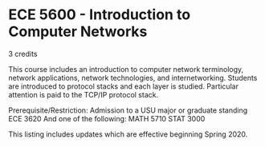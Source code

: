 # ECE 5600 - Introduction to Computer Networks

3 credits

This course includes an introduction to computer network terminology, network applications, network technologies, and internetworking. Students are introduced to protocol stacks and each layer is studied. Particular attention is paid to the TCP/IP protocol stack.

 

Prerequisite/Restriction:
Admission to a USU major or graduate standing
ECE 3620 
And one of the following:
MATH 5710 
STAT 3000 


This listing includes updates which are effective beginning Spring 2020.
